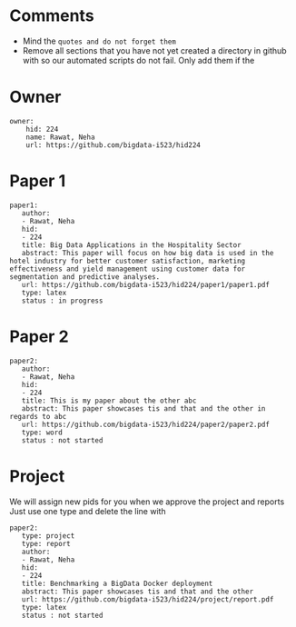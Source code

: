 # Comments

* Mind the ```quotes and do not forget them```
* Remove all sections that you have not yet created a directory in github with so our automated scripts do not fail. Only add them if the 

# Owner

```
owner:
    hid: 224
    name: Rawat, Neha
    url: https://github.com/bigdata-i523/hid224
```

# Paper 1

```
paper1:
   author: 
   - Rawat, Neha
   hid:
   - 224
   title: Big Data Applications in the Hospitality Sector
   abstract: This paper will focus on how big data is used in the hotel industry for better customer satisfaction, marketing effectiveness and yield management using customer data for segmentation and predictive analyses.     
   url: https://github.com/bigdata-i523/hid224/paper1/paper1.pdf
   type: latex
   status : in progress
```
   
# Paper 2

```
paper2:
   author: 
   - Rawat, Neha
   hid:
   - 224
   title: This is my paper about the other abc
   abstract: This paper showcases tis and that and the other in regards to abc
   url: https://github.com/bigdata-i523/hid224/paper2/paper2.pdf   
   type: word
   status : not started
```

# Project 

We will assign new pids for you when we approve the project and reports   
Just use one type and delete the line with 

```
paper2:
   type: project
   type: report
   author: 
   - Rawat, Neha
   hid:
   - 224
   title: Benchmarking a BigData Docker deployment
   abstract: This paper showcases tis and that and the other 
   url: https://github.com/bigdata-i523/hid224/project/report.pdf
   type: latex
   status : not started
```
   
